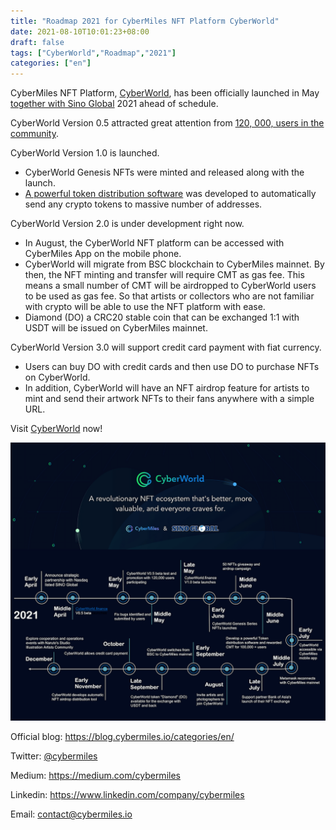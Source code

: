 ```yaml
---
title: "Roadmap 2021 for CyberMiles NFT Platform CyberWorld"
date: 2021-08-10T10:01:23+08:00
draft: false
tags: ["CyberWorld","Roadmap","2021"]
categories: ["en"]
---
```


CyberMiles NFT Platform, [CyberWorld](https://cyberworld.finance/#/), has been officially launched in May [together with Sino Global](https://blog.cybermiles.io/post/20210318-nft-exchange-sino-en/) 2021 ahead of schedule.

CyberWorld Version 0.5 attracted great attention from [120, 000, users in the community](https://blog.cybermiles.io/post/20210629-nft-01-en/). 

CyberWorld Version 1.0 is launched. 
 - CyberWorld Genesis NFTs were minted and released along with the launch. 
 - [A powerful token distribution software](https://blog.cybermiles.io/post/20210629-nft-01-en/) was developed to automatically send any crypto tokens to massive number of addresses.

CyberWorld Version 2.0 is under development right now. 
 - In August, the CyberWorld NFT platform can be accessed with CyberMiles App on the mobile phone. 
 - CyberWorld will migrate from BSC blockchain to CyberMiles mainnet. By then, the NFT minting and transfer will require CMT as gas fee. This means a small number of CMT will be airdropped to CyberWorld users to be used as gas fee. So that artists or collectors who are not familiar with crypto will be able to use the NFT platform with ease.
 - Diamond (DO) a CRC20 stable coin that can be exchanged 1:1 with USDT will be issued on CyberMiles mainnet. 

CyberWorld Version 3.0 will support credit card payment with fiat currency. 
 - Users can buy DO with credit cards and then use DO to purchase NFTs on CyberWorld. 
 - In addition, CyberWorld will have an NFT airdrop feature for artists to mint and send their artwork NFTs to their fans anywhere with a simple URL.

Visit [CyberWorld](https://cyberworld.finance/#/) now!


![](/images/20210810-CyberWorld-roadmap.png)

Official blog: https://blog.cybermiles.io/categories/en/

Twitter: [@cybermiles](https://twitter.com/cybermiles)

Medium: https://medium.com/cybermiles

Linkedin: https://www.linkedin.com/company/cybermiles

Email: [contact@cybermiles.io](mailto:contact@cybermiles.io)
